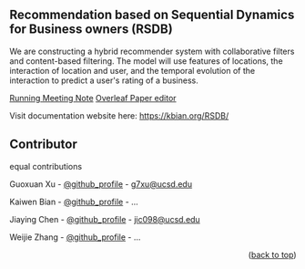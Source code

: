 ## Recommendation based on Sequential Dynamics for Business owners (RSDB)
We are constructing a hybrid recommender system with collaborative filters and content-based filtering. The model will use features of locations, the interaction of location and user, and the temporal evolution of the interaction to predict a user's rating of a business.     

[Running Meeting Note](https://docs.google.com/document/d/1wip-kDJHyLVldHFIrES-p2NLOI2Qk7_ww8qfhiIvoc4/edit?usp=sharing)
[Overleaf Paper editor](https://www.overleaf.com/project/6747b9894eb6b872537547be)

Visit documentation website here: https://kbian.org/RSDB/

## Contributor 
equal contributions

Guoxuan Xu - [@github_profile](https://github.com/g7xu) - g7xu@ucsd.edu

Kaiwen Bian - [@github_profile]() - ...

Jiaying Chen - [@github_profile](https://github.com/rcwoshimao) - jic098@ucsd.edu

Weijie Zhang - [@github_profile]() - ...


<p align="right">(<a href="#readme-top">back to top</a>)</p>
